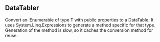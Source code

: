DataTabler
----------

Convert an IEnumerable<T> of type T with public properties to a DataTable.
It uses System.Linq.Expressions to generate a method specific for that type.
Generation of the method is slow, so it caches the conversion method for reuse.